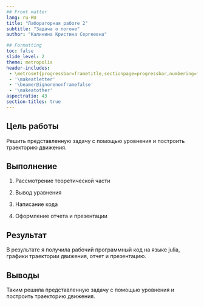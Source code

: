 ```yaml
---
## Front matter
lang: ru-RU
title: "Лабораторная работе 2"
subtitle: "Задача о погоне"
author: "Калинина Кристина Сергеевна"

## Formatting
toc: false
slide_level: 2
theme: metropolis
header-includes: 
 - \metroset{progressbar=frametitle,sectionpage=progressbar,numbering=fraction}
 - '\makeatletter'
 - '\beamer@ignorenonframefalse'
 - '\makeatother'
aspectratio: 43
section-titles: true
---
```


## Цель работы

Решить представленную задачу с помощью уровнения и построить траекторию движения.

## Выполнение

 1. Рассмотрение теоретической части
 
 2. Вывод уравнения
 
 3. Написание кода
 
 4. Оформление отчета и презентации

## Результат

В результате я получила рабочий программный код на языке julia, графики траектории движения, отчет и презентацию.

## Выводы

Таким решила представленную задачу с помощью уровнения и построить траекторию движения.
